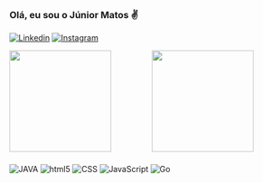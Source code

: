 ### Olá, eu sou o Júnior Matos ✌️

[![Linkedin](https://img.shields.io/badge/LinkedIn-0077B5?style=for-the-badge&logo=linkedin&logoColor=white)](https://www.linkedin.com/in/junior-matos-59a65a1b9/)
[![Instagram](https://img.shields.io/badge/Instagram-E4405F?style=for-the-badge&logo=instagram&logoColor=white)](https://www.instagram.com/juniorrmatoss/)

<div style="display: flex; align-items: flex-start;">
    <div style="flex: 1;">
        <img height="180em" src="https://github-readme-stats.vercel.app/api?username=juniormatoss&show_icons=true&theme=dracula"/>
    </div>
    <div style="flex: 1;">
        <img height="180em" src="https://github-readme-stats.vercel.app/api/top-langs/?username=juniormatoss&layout=compact&langs_count=6&theme=great-gatsby"/>
    </div>
</div>

<div style="display: inline_block; margin-top: 20px;">
    <img align="center" alt="JAVA" src="https://img.shields.io/badge/Java-ED8B00?style=for-the-badge&logo=openjdk&logoColor=white"/>
    <img align="center" alt="html5" src="https://img.shields.io/badge/HTML-239120?style=for-the-badge&logo=html5&logoColor=white"/>
    <img align="center" alt="CSS" src="https://img.shields.io/badge/CSS-239120?style=for-the-badge&logo=css3&logoColor=white"/>
    <img align="center" alt="JavaScript" src="https://img.shields.io/badge/JavaScript-F7DF1E?style=for-the-badge&logo=javascript&logoColor=black"/>
    <img align="center" alt="Go" src="https://img.shields.io/badge/Go-00ADD8?style=for-the-badge&logo=go&logoColor=white"/>
</div>
